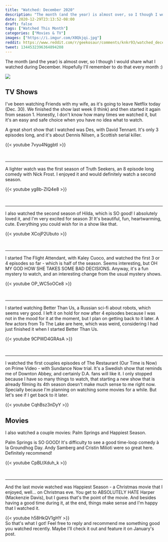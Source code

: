 ```yaml
---
title: "Watched: December 2020"
description: "The month (and the year) is almost over, so I though I would share what I watched during December."
date: 2020-12-29T23:13:52-08:00
draft: false
tags: ["Watched This Month"]
categories: ["Movies & TV"]
images: ["https://i.imgur.com/X0Qkjqi.jpg"]
reddit: https://www.reddit.com/r/geekosaur/comments/knkr93/watched_december_2020_geekosaur/
tweet: 1344532396364894208
---
```


The month (and the year) is almost over, so I though I would share what I watched during December. Hopefully I'll remember to do that every month :)

![](https://i.imgur.com/X0Qkjqi.jpg)

<!--more-->

## TV Shows

I've been watching Friends with my wife, as it's going to leave Netflix today (Dec. 30). We finished the show last week (I think) and then started it again from season 1. Honestly, I don't know how many times we watched it, but it's an easy and safe choice when you have no idea what to watch.

A great short show that I watched was Des, with David Tennant. It's only 3 episodes long, and it's about Dennis Nilsen, a Scottish serial killer.

{{< youtube 7vyu4NggbtI >}}

</br>

--- 

A lighter watch was the first season of Truth Seekers, an 8 episode long comedy with Nick Frost. I enjoyed it and would definitely watch a second season.

{{< youtube yg8b-ZIQ4e8 >}}

</br>

--- 

I also watched the second season of Hilda, which is SO good! I absolutely loved it, and I'm very excited for season 3! It's beautiful, fun, heartwarming, cute. Everything you could wish for in a show like that.

{{< youtube XCojP2Ubuto >}}

</br>

---

I started The Flight Attendant, with Kaley Cuoco, and watched the first 3 or 4 episodes so far - which is half of the season. Seems interesting, but OH MY GOD HOW SHE TAKES SOME BAD DECISIONS. Anyway, it's a fun mystery to watch, and an interesting change from the usual mystery shows.

{{< youtube OP_WC5oOCe8 >}}

</br>

--- 

I started watching Better Than Us, a Russian sci-fi about robots, which seems very good. I left it on hold for now after 4 episodes because I was not in the mood for it at the moment, but I plan on getting back to it later. A few actors from To The Lake are here, which was weird, considering I had just finished it when I started Better Than Us.

{{< youtube 9CPWD4GRAsA >}}

</br>

--- 

I watched the first couples episodes of The Restaurant (Our Time is Now) on Prime Video - with Sundance Now trial. It's a Swedish show that reminds me of Downton Abbey, and certainly D.A. fans will like it. I only stopped because I have so many things to watch, that starting a new show that is already filming its 4th season doesn't make much sense to me right now. Specially because I'm planning on watching some movies for a while. But let's see if I get back to it later.

{{< youtube CqhBsz3nDyY >}}  
## Movies
I also watched a couple movies: Palm Springs and Happiest Season.

Palm Springs is SO GOOD! It's difficulty to see a good time-loop comedy à la Groundhog Day. Andy Samberg and Cristin Milioti were so great here. Definitely recommend!

{{< youtube CpBLtXduh_k >}}

</br>

--- 

And the last movie watched was Happiest Season - a Christmas movie that I enjoyed, well... on Christmas eve. You get to ABSOLUTELY HATE Harper (Mackenzie Davis), but I guess that's the point of the movie. And besides having a good time during it, at the end, things make sense and I'm happy that I watched it.

{{< youtube h58HkQV1gHY >}}  
So that's what I got! Feel free to reply and recommend me something good you watched recently. Maybe I'll check it out and feature it on January's post.
